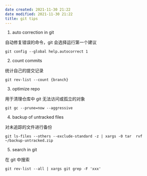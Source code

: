 ```yaml
---
date created: 2021-11-30 21:22
date modified: 2021-11-30 21:22
title: git tips
---
```

1. auto correction in git

自动修复错误的命令，git 会选择运行第一个建议

```
git config --global help.autocorrect 1
```

2. count commits

统计自己的提交记录

```
git rev-list --count {branch}
```

3. optimize repo

用于清理仓库中 git 无法访问或孤立的对象

```
git gc --prune=now --aggressive
```

4. backup of untracked files

对未追踪的文件进行备份

```
git ls-files --others --exclude-standard -z | xargs -0 tar  rvf ~/backup-untracked.zip
```

5. search in git

在 git 中搜索

```
git rev-list --all | xargs git grep -F 'xxx'
```

